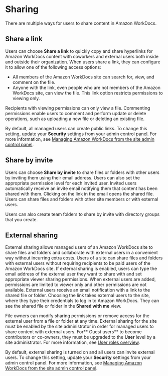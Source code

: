 # Sharing<a name="sharing"></a>

There are multiple ways for users to share content in Amazon WorkDocs\.

## Share a link<a name="share-link"></a>

Users can choose **Share a link** to quickly copy and share hyperlinks for Amazon WorkDocs content with coworkers and external users both inside and outside their organization\. When users share a link, they can configure it to allow one of the following access options:
+ All members of the Amazon WorkDocs site can search for, view, and comment on the file\.
+ Anyone with the link, even people who are not members of the Amazon WorkDocs site, can view the file\. This link option restricts permissions to viewing only\.

Recipients with viewing permissions can only view a file\. Commenting permissions enable users to comment and perform update or delete operations, such as uploading a new file or deleting an existing file\.

By default, all managed users can create public links\. To change this setting, update your **Security** settings from your admin control panel\. For more information, see [Managing Amazon WorkDocs from the site admin control panel](manage-sites.md)\. 

## Share by invite<a name="share-invite"></a>

Users can choose **Share by invite** to share files or folders with other users by inviting them using their email address\. Users can also set the appropriate permission level for each invited user\. Invited users automatically receive an invite email notifying them that content has been shared with them\. Clicking on the link in the email opens the shared file\. Users can share files and folders with other site members or with external users\. 

Users can also create team folders to share by invite with directory groups that you create\.

## External sharing<a name="share-external"></a>

External sharing allows managed users of an Amazon WorkDocs site to share files and folders and collaborate with external users in a convenient way without incurring extra costs\. Users of a site can share files and folders with external users without requiring recipients to be paid users of the Amazon WorkDocs site\. If external sharing is enabled, users can type the email address of the external user they want to share with and set appropriate viewer sharing permissions\. When external users are added, permissions are limited to viewer only and other permissions are not available\. External users receive an email notification with a link to the shared file or folder\. Choosing the link takes external users to the site, where they type their credentials to log in to Amazon WorkDocs\. They can see the shared file or folder in the **Shared with me** view\.

File owners can modify sharing permissions or remove access for the external user from a file or folder at any time\. External sharing for the site must be enabled by the site administrator in order for managed users to share content with external users\. For** Guest users** to become contributors or co\-owners, they must be upgraded to the **User** level by a site administrator\. For more information, see [User roles overview](users_ovw.md)\.

By default, external sharing is turned on and all users can invite external users\. To change this setting, update your **Security** settings from your admin control panel\. For more information, see [Managing Amazon WorkDocs from the site admin control panel](manage-sites.md)\. 